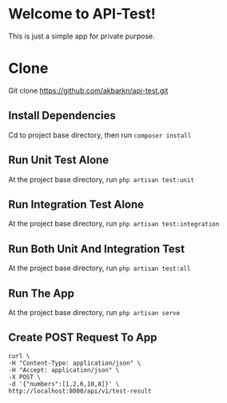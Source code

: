 # Welcome to API-Test!

This is just a simple app for private purpose.


# Clone

Git clone https://github.com/akbarkn/api-test.git

## Install Dependencies

Cd to project base directory, then run ```composer install```

## Run Unit Test Alone

At the project base directory, run ```php artisan test:unit```


## Run Integration Test Alone

At the project base directory, run ```php artisan test:integration```


## Run Both Unit And Integration Test

At the project base directory, run ```php artisan test:all```

## Run The App

At the project base directory, run ```php artisan serve```

## Create POST Request To App

```
curl \
-H "Content-Type: application/json" \
-H "Accept: application/json" \
-X POST \
-d '{"numbers":[1,2,6,10,8]}' \
http://localhost:8000/api/v1/test-result
```
